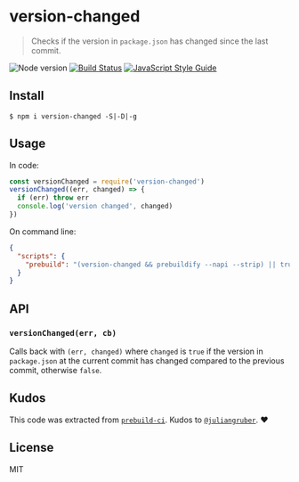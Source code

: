 # version-changed

> Checks if the version in `package.json` has changed since the last commit.

![Node version](https://img.shields.io/node/v/version-changed.svg)
[![Build Status](https://travis-ci.org/ralphtheninja/version-changed.svg?branch=master)](https://travis-ci.org/ralphtheninja/version-changed)
[![JavaScript Style Guide](https://img.shields.io/badge/code_style-standard-brightgreen.svg)](https://standardjs.com)

## Install

```
$ npm i version-changed -S|-D|-g
```

## Usage

In code:

```js
const versionChanged = require('version-changed')
versionChanged((err, changed) => {
  if (err) throw err
  console.log('version changed', changed)
})
```

On command line:

```json
{
  "scripts": {
    "prebuild": "(version-changed && prebuildify --napi --strip) || true"
  }
}
```

## API

### `versionChanged(err, cb)`

Calls back with `(err, changed)` where `changed` is `true` if the version in `package.json` at the current commit has changed compared to the previous commit, otherwise `false`.

## Kudos

This code was extracted from [`prebuild-ci`](https://github.com/prebuild/prebuild-ci). Kudos to [`@juliangruber`](https://github.com/juliangruber). :heart:

## License

MIT
